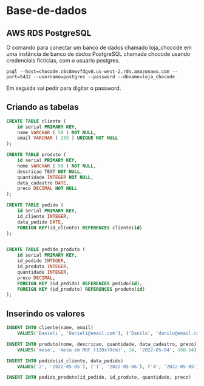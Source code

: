 # Base-de-dados

## AWS RDS PostgreSQL

O comando para conectar um banco de dados chamado loja_chocode em uma instância de banco de dados PostgreSQL chamada chocode usando credenciais fictícias, com o usuario postgres.

```shell
psql --host=chocode.c6c8mwvfdgv0.us-west-2.rds.amazonaws.com --port=5432 --username=postgres --password --dbname=loja_chocode
```
Em seguida vai pedir para digitar o password.


## Criando as tabelas

```sql
CREATE TABLE cliente (
	id serial PRIMARY KEY,
	name VARCHAR ( 50 ) NOT NULL,
	email VARCHAR ( 255 ) UNIQUE NOT NULL
);

CREATE TABLE produto (
	id serial PRIMARY KEY,
	nome VARCHAR ( 50 ) NOT NULL,
	descricao TEXT NOT NULL,
	quantidade INTEGER NOT NULL,
	data_cadastro DATE,
	preco DECIMAL NOT NULL
);

CREATE TABLE pedido (
	id serial PRIMARY KEY,
	id_cliente INTEGER,
	data_pedido DATE,
	FOREIGN KEY(id_cliente) REFERENCES cliente(id)
);


CREATE TABLE pedido_produto (
	id serial PRIMARY KEY,
	id_pedido INTEGER,
	id_produto INTEGER,
	quantidade INTEGER,
	preco DECIMAL,
	FOREIGN KEY (id_pedido) REFERENCES pedido(id),
	FOREIGN KEY (id_produto) REFERENCES produto(id)
);
```

## Inserindo os valores

```sql
INSERT INTO cliente(name, email)
	VALUES('Danieli', 'Danieli@email.com'), ('Danilo', 'danilo@email.com'), ('Claudia', 'claudia@email.com'), ('Rafaella', 'rafa@email.com');

INSERT INTO produto(nome, descricao, quantidade, data_cadastro, preco)
	VALUES('mesa', 'mesa em MDF (120x70cm)', 14, '2022-05-04', 588.54), ('mouse', 'mouse gamer, cor: preto e vermelho', 24, '2022-05-04', 58.54), ('teclado', 'teclado gamer, cor: preto e azul, com leds', 57, '2022-05-04', 168.45);

INSERT INTO pedido(id_cliente, data_pedido)
	VALUES('2', '2022-05-05'), ('1', '2022-05-06'), ('4', '2022-05-05'), ('2', '2022-05-07'), ('3', '2022-05-05');

INSERT INTO pedido_produto(id_pedido, id_produto, quantidade, preco)                                                                     	VALUES(1, 2, 1, 58.54), (1, 3, 1, 168.45), (2, 1, 1, 588.54), (2, 3, 1, 168.45), (3, 1, 1, 588.54), (3, 2, 1, 58.54), (3, 3, 1, 168.45), (4, 2, 1, 58.54), (5, 1, 1, 588.54), (5, 3, 1, 168.45);
```
